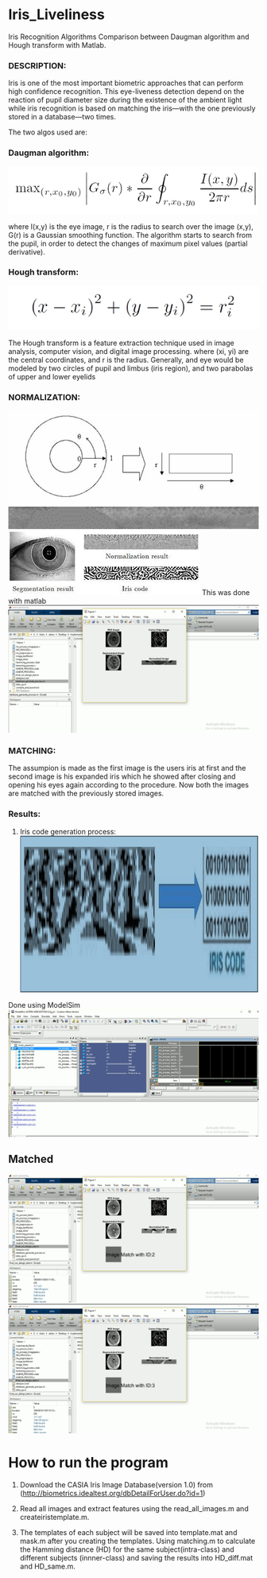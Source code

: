Iris_Liveliness
====
Iris Recognition Algorithms Comparison between Daugman algorithm and Hough transform with Matlab.

### DESCRIPTION:
Iris is one of the most important biometric approaches that can perform high confidence recognition.
This eye-liveness detection depend on the reaction of pupil diameter size during the existence of the
ambient light while iris recognition is based on matching the iris—with the one previously stored in 
a database—two times.

The two algos used are:
### Daugman algorithm:
![image](/images/1.jpg)

where I(x,y) is the eye image, r is the radius to search
over the image (x,y), G(r) is a Gaussian smoothing function. The algorithm starts to search from the pupil, in order to detect the changes of maximum pixel values (partial derivative).

### Hough transform:
![image](/images/4.jpg)

The Hough transform is a feature extraction technique used in image analysis, computer vision, and digital image processing.
where (xi, yi) are the central coordinates, and r is the radius. Generally, and eye would be modeled by two circles of pupil and limbus (iris region), and two parabolas of upper and lower eyelids

### NORMALIZATION:
![image](/images/7.jpg)
![image](/images/8.jpg)
![image](/images/normalisetoiris.jpg)
This was done with matlab 
![image](/images/test.png)

### MATCHING:
The assumpion is made as the first image is the users iris at first and the second image is his expanded iris which he showed after closing and opening his eyes 
again according to the procedure. Now both the images are matched with the previously stored images.

### Results:
1. Iris code generation process:
![image](/images/iriscode01.png)

Done using ModelSim
![image](/images/codegen.png)

## Matched
![image](/images/id2.png)
![image](/images/id3.png)

How to run the program
====
1. Download the CASIA Iris Image Database(version 1.0) from (http://biometrics.idealtest.org/dbDetailForUser.do?id=1) 

2. Read all images and extract features using the read_all_images.m and createiristemplate.m. 

3. The templates of each subject will be saved into template.mat and mask.m after you creating the templates. Using matching.m to calculate the Hamming distance (HD) for the same subject(intra-class) and different subjects (innner-class) and saving the results into HD_diff.mat and HD_same.m.
